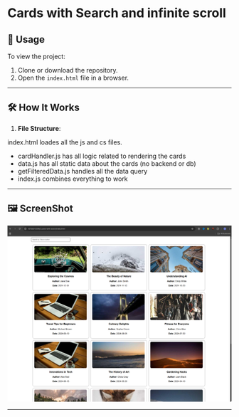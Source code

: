 # Cards with Search and infinite scroll

## 🚀 Usage

To view the project:

1. Clone or download the repository.
2. Open the `index.html` file in a browser.

---

## 🛠️ How It Works

1. **File Structure**:

index.html loades all the js and cs files.

- cardHandler.js has all logic related to rendering the cards
- data.js has all static data about the cards (no backend or db)
- getFilteredData.js handles all the data query
- index.js combines everything to work

---

## 🖼️ ScreenShot
![screenshot](image.png)

---
